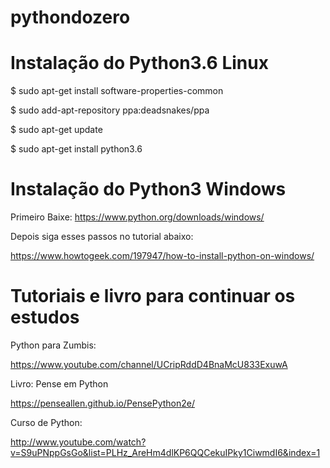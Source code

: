 # pythondozero

# Instalação do Python3.6 Linux


$ sudo apt-get install software-properties-common

$ sudo add-apt-repository ppa:deadsnakes/ppa

$ sudo apt-get update

$ sudo apt-get install python3.6


# Instalação do Python3 Windows

Primeiro Baixe: https://www.python.org/downloads/windows/

Depois siga esses passos no tutorial abaixo:

https://www.howtogeek.com/197947/how-to-install-python-on-windows/


# Tutoriais e livro para continuar os estudos

Python para Zumbis:

https://www.youtube.com/channel/UCripRddD4BnaMcU833ExuwA

Livro: Pense em Python

https://penseallen.github.io/PensePython2e/

Curso de Python:

 http://www.youtube.com/watch?v=S9uPNppGsGo&list=PLHz_AreHm4dlKP6QQCekuIPky1CiwmdI6&index=1
